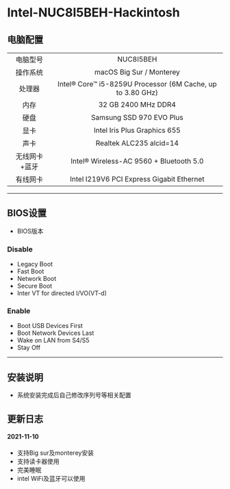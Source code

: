 # Intel-NUC8I5BEH-Hackintosh
## 电脑配置
|  | |
| :----: | :----:  | 
| 电脑型号 | NUC8I5BEH |
| 操作系统 | macOS Big Sur / Monterey |
| 处理器 | Intel® Core™ i5-8259U Processor (6M Cache, up to 3.80 GHz) |
| 内存| 32 GB 2400 MHz DDR4 |
| 硬盘 | Samsung SSD 970 EVO Plus |
| 显卡 | Intel Iris Plus Graphics 655 |
| 声卡 | Realtek ALC235 alcid=14 |
| 无线网卡+蓝牙	 | Intel® Wireless-AC 9560 + Bluetooth 5.0 |
| 有线网卡 | Intel I219V6 PCI Express Gigabit Ethernet |	
***
## BIOS设置
- BIOS版本
 ### Disable
 - Legacy Boot
- Fast Boot
- Network Boot
- Secure Boot
- Inter VT for directed I/VO(VT-d)
### Enable
- Boot USB Devices First
- Boot Network Devices Last
- Wake on LAN from S4/S5
- Stay Off
***
## 安装说明
- 系统安装完成后自己修改序列号等相关配置

## 更新日志
#### 2021-11-10
- 支持Big sur及monterey安装
- 支持读卡器使用
- 完美睡眠
- intel WiFi及蓝牙可以使用